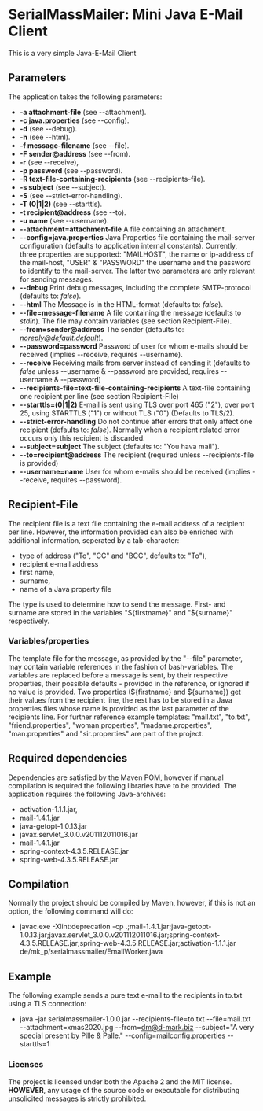 # SerialMassMailer: Mini Java E-Mail Client

This is a very simple Java-E-Mail Client

## Parameters
The application takes the following parameters:
- **-a attachment-file** (see --attachment).
- **-c java.properties** (see --config).
- **-d** (see --debug).
- **-h** (see --html).
- **-f message-filename** (see --file).
- **-F sender@address** (see --from).
- **-r** (see --receive),
- **-p password** (see --password).
- **-R text-file-containing-recipients** (see --recipients-file).
- **-s subject** (see --subject).
- **-S** (see --strict-error-handling).
- **-T (0|1|2)** (see --starttls).
- **-t recipient@address** (see --to).
- **-u name** (see --username).
- **--attachment=attachment-file**
A file containing an attachment.
- **--config=java.properties**
Java Properties file containing the mail-server configuration (defaults to application internal constants).
Currently, three properties are supported: "MAILHOST", the name or ip-address of the mail-host, "USER" & "PASSWORD" the username and the password to identify to the mail-server.  The latter two parameters are only relevant for sending messages.
- **--debug**
Print debug messages, including the complete SMTP-protocol (defaults to: *false*).
- **--html**
The Message is in the HTML-format (defaults to: *false*).
- **--file=message-filename**
A file containing the message (defaults to *stdin*).
The file may contain variables (see section Recipient-File).
- **--from=sender@address**
The sender (defaults to: *noreply@default.default*).
- **--password=password**
Password of user for whom e-mails should be received (implies --receive, requires --username).
- **--receive**
Receiving mails from server instead of sending it (defaults to *false* unless --username & --password are provided, requires --username & --password)
- **--recipients-file=text-file-containing-recipients**
A text-file containing one recipient per line (see section Recipient-File)
- **--starttls=(0|1|2)**
E-mail is sent using TLS over port 465 ("2"), over port 25, using STARTTLS ("1") or without TLS ("0") (Defaults to TLS/2).
- **--strict-error-handling**
Do not continue after errors that only affect one recipient (defaults to: *false*). Normally when a recipient related error occurs only this recipient is discarded. 
- **--subject=subject**
The subject (defaults to: "You hava mail").
- **--to=recipient@address**
The recipient (required unless --recipients-file is provided)
- **--username=name**
User for whom e-mails should be received (implies --receive, requires --password).

## Recipient-File
The recipient file is a text file containing the e-mail address of a recipient per line.
However, the information provided can also be enriched with additional information, seperated by a tab-character:
- type of address ("To", "CC" and "BCC", defaults to: "To"),
- recipient e-mail address
- first name,
- surname,
- name of a Java property file

The type is used to determine how to send the message.
First- and surname are stored in the variables "${firstname}" and "${surname}" respectively.
### Variables/properties
The template file for the message, as provided by the "--file" parameter, may contain variable references in the fashion of bash-variables.
The variables are replaced before a message is sent, by their respective properties, their possible defaults - provided in the reference, or ignored if no value is provided.
Two properties (${firstname} and ${surname}) get their values from the recipient line, the rest has to be stored in a Java properties files whose name is provided as the last parameter of the recipients line.
For further reference example templates: "mail.txt", "to.txt", "friend.properties", "woman.properties", "madame.properties", "man.properties" and "sir.properties" are part of the project.

## Required dependencies
Dependencies are satisfied by the Maven POM, however if manual compilation is required the following libraries have to be provided.
The application requires the following Java-archives:
- activation-1.1.1.jar,
- mail-1.4.1.jar
- java-getopt-1.0.13.jar
- javax.servlet_3.0.0.v201112011016.jar
- mail-1.4.1.jar
- spring-context-4.3.5.RELEASE.jar
- spring-web-4.3.5.RELEASE.jar

## Compilation
Normally the project should be compiled by Maven, however, if this is not an option, the following command will do:
- javac.exe -Xlint:deprecation -cp .;mail-1.4.1.jar;java-getopt-1.0.13.jar;javax.servlet_3.0.0.v201112011016.jar;spring-context-4.3.5.RELEASE.jar;spring-web-4.3.5.RELEASE.jar;activation-1.1.1.jar  de/mk_p/serialmassmailer/EmailWorker.java

## Example
The following example sends a pure text e-mail to the recipients in to.txt using a TLS connection:
- java -jar serialmassmailer-1.0.0.jar  --recipients-file=to.txt --file=mail.txt --attachment=xmas2020.jpg --from=dm@d-mark.biz --subject="A very special present by Pille & Palle." --config=mailconfig.properties --starttls=1

### Licenses
The project is licensed under both the Apache 2 and the MIT license.
**HOWEVER**, any usage of the source code or executable for distributing unsolicited messages is strictly prohibited.
